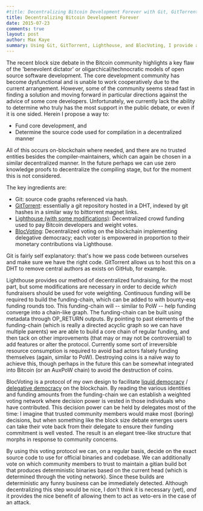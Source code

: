 ```yaml
---
#title: Decentralizing Bitcoin Development Forever with Git, GitTorrent, Lighthouse, and BlocVoting
title: Decentralizing Bitcoin Development Forever
date: 2015-07-23
comments: true
layout: post
author: Max Kaye
summary: Using Git, GitTorrent, Lighthouse, and BlocVoting, I provide a framework for beginning the decentralization process around Bitcoin source code. This solves the 'tyrannical developer' problem.
---
```


The recent block size debate in the Bitcoin community highlights a key flaw of the 'benevolent dictator' or oligarchical/technocratic models of open source software development.
The core development community has become dysfunctional and is unable to work cooperatively due to the current arrangement. However, some of the community seems
stead fast in finding a solution and moving forward in particular directions against the advice of some core developers.
Unfortunately, we currently lack the ability to determine who truly
has the most support in the public debate, or even if it is one sided. Herein I propose a way to:

* Fund core development, and
* Determine the source code used for compilation in a decentralized manner

All of this occurs on-blockchain where needed, and there are no trusted entities besides the compiler-maintainers, which can again be chosen in a similar decentralized manner. In the future perhaps we can use zero knowledge proofs to decentralize the compiling stage, but for the moment this is not considered.

The key ingredients are:

* Git: source code graphs referenced via hash.
* [GitTorrent](https://github.com/cjb/GitTorrent): essentially a git repository hosted in a DHT, indexed by git hashes in a similar way to bittorrent magnet links.
* [Lighthouse (with some modifications)](https://github.com/vinumeris/lighthouse): Decentralized crowd funding used to pay Bitcoin developers and weight votes.
* [BlocVoting](): Decentralized voting on the blockchain implementing delegative democracy; each voter is empowered in proportion to their monetary contributions via Lighthouse.

Git is fairly self explanatory: that's how we pass code between ourselves and make sure we have the right code. GitTorrent allows us to host this on a DHT to remove central authors as exists on GitHub, for example.

Lighthouse provides our method of decentralized fundraising, for the most part, but some modifications are necessary in order to decide *which* fundraisers should be used for vote weighting. Continuous funding will be required to build the funding-chain, which can be added to with bounty-esq funding rounds too. This funding-chain will -- similar to PoW -- help funding converge into a chain-like graph. The funding-chain can be built using metadata through OP_RETURN outputs. By pointing to past elements of the funding-chain (which is really a directed acyclic graph so we can have multiple parents) we are able to build a core chain of regular funding, and then tack on other improvements (that may or may not be controversial) to add features or alter the protocol. Currently some sort of irreversible resource consumption is required to avoid bad actors falsely funding themselves (again, similar to PoW). Destroying coins is a naïve way to achieve this, though perhaps in the future this can be somewhat integrated into Bitcoin (or an AuxPoW chain) to avoid the destruction of coins.

BlocVoting is a protocol of my own design to facilitate [liquid democracy](https://www.youtube.com/watch?v=fg0_Vhldz-8) / [delegative democracy](https://en.wikipedia.org/wiki/Delegative_democracy) on the blockchain. By reading the various identities and funding amounts from the funding-chain we can establish a weighted voting network where decision power is vested in those individuals who have contributed. This decision power can be held by delegates most of the time: I imagine that trusted community members would make most (boring) decisions, but when something like the block size debate emerges users can take their vote back from their delegate to ensure their funding commitment is well vested. The result is an elegant tree-like structure that morphs in response to community concerns.

By using this voting protocol we can, on a regular basis, decide on the exact source code to use for official binaries and codebase. We can additionally vote on which community members to trust to maintain a gitian build bot that produces deterministic binaries based on the current head (which is determined through the voting network). Since these builds are deterministic any funny business can be immediately detected. Although decentralizing this step would be nice, I don't think it is necessary (yet), *and* it provides the nice benefit of allowing them to act as veto-ers in the case of an attack.
